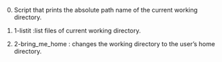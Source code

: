 0. Script that prints the absolute path name of the current working directory.

1. 1-listit :list files of current working directory.

2. 2-bring_me_home : changes the working directory to the user’s home directory.
